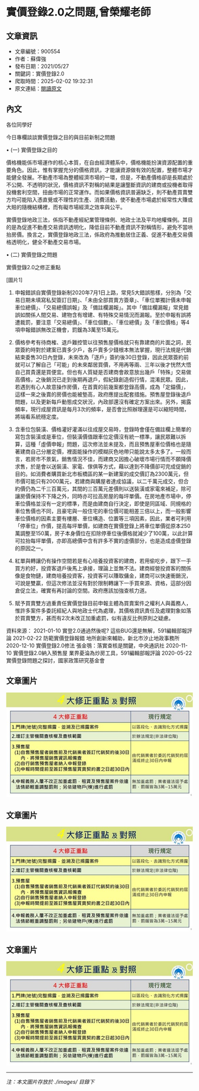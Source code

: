 # 實價登錄2.0之問題,曾榮耀老師

## 文章資訊
- 文章編號：900554
- 作者：蘇偉強
- 發布日期：2021/05/27
- 關鍵詞：實價登錄2.0
- 爬取時間：2025-02-02 19:32:31
- 原文連結：[閱讀原文](https://real-estate.get.com.tw/Columns/detail.aspx?no=900554)

## 內文
各位同學好

今日專欄談談實價登錄之目的與目前新制之問題

• (一) 實價登錄之目的

價格機能係市場運作的核心本質，在自由經濟體系中，價格機能扮演資源配置的重要角色。因此，惟有掌握充分的價格資訊，才能讓資源做有效的配置，整體市場才能健全發展。不動產市場為整體經濟市場的一環，但是，不動產價格卻是長期處於不公開、不透明的狀況，價格資訊不對稱的結果是讓壟斷資訊的建商或投機者取得投機套利空間，扭曲市場的正常運作。而如果價格資訊普遍缺乏，則不動產買賣雙方均可能陷入憑直覺或不理性的生產、消費活動，使不動產市場處於經常性大賺或大賠的隨機結構裡，而有礙市場經濟之效率與公平。

實價登錄地政三法，係指不動產經紀業管理條例、地政士法及平均地權條例。其目的是為促進不動產交易資訊透明化，降低目前不動產資訊不對稱情形，避免不當哄抬房價。換言之，實價登錄地政三法，係政府為推動居住正義、促進不動產交易價格透明化，健全不動產交易市場。

• (二) 實價登錄之問題

實價登錄2.0之修正重點

[圖片1]

1. 申報錯誤自實價登錄新制2020年7月1日上路，常見5大錯誤態樣，分別為「交易日期未填寫私契簽訂日期」、「未由全部買賣方簽章」、「車位單獨計價未申報車位總價」、「交易總價誤報」及「備註欄漏報」。其中「備註欄漏報」常見錯誤如關係人間交易、建物含有增建、有特殊交易情況而漏報。至於申報有誤將遭裁罰，要注意「交易總價」、「車位個數」、「車位總價」及「車位價格」等4項申報錯誤無改正機會，罰鍰為3萬至15萬元。

2. 價格參考有待商榷、退戶難控管以往預售屋價格就只有靠建商的片面之詞，民眾簽約時對於建案已賣多少戶，各戶賣多少錢根本無法掌握，現行法規是代銷結束委售30日內登錄，未來改為「逐戶」簽約後30日登錄，因此民眾簽約前就可以了解自己「可能」的未來鄰居買價，不用再等兩、三年以後才恍然大悟自己買貴還是買便宜。但也有人質疑是否建商會故意放出幾戶「特殊」交易做高價格，之後銷況已走到後期再退戶，假紀錄創造假行情，混淆民眾。因此，若遇到有心人故意操作房價，在首賣的前幾案都登錄高價，成為「定錨價」，這樣一來之後賣的房價也能被墊高，政府應提出配套措施。預售屋登錄後退戶問題，以及更新每戶動態成交狀況，內政部還沒有確定方案出來。另外，揭露頻率，現行成屋資訊是每月3次的頻率，是否會比照辦理還是可以縮短時間，將端看系統穩定度。

3. 含車位包裝潢、價格灌好灌滿以往成屋交易時，登錄時會僅在備註欄上簡單的寫包含裝潢或是車位，但裝潢價值跟車位定價沒有統一標準，讓民眾難以拆算，這種「虛價申報」問題，這次修法並未提及，而且預售屋車位價格也是隨著建商自己分層定價，裡面能操作的模糊灰色地帶只能說太多太多了。一般而言，若房市不景氣，銷售情況不佳，而建商又因擔心破壞市場行情而不願降價求售，於是會以送裝潢、家電、傢俱等方式，藉以達到不降價卻可完成促銷的目的。如消費者購買新北市板橋區的某一新建案的成交價訂為2300萬元，但市價可能只有2000萬元，若建商與購屋者達成協議，以二千萬元成交，但合約價仍為二千三百萬元，其間的三百萬元差價則以送裝潢或家電來補足，除可讓房價保持不下降之外，同時亦可拉高房屋的每坪單價。在房地產市場中，停車位價格並沒有一定的標準，而是由建商自行決定，即使是同區域、同規格的車位售價也不同，且豪宅與一般住宅的車位價可能相差三倍以上，而一般影響車位價格的因素主要有樓層、車位構造、位置等三項因素，因此，業者可利用「停車位」作價，提高每坪單價，如建商在實價登錄上將車位單價從原本250萬調整至150萬，房子本身價位在扣除停車位後價格就減少了100萬，以此計算可拉抬每坪單價，亦即高總價中含有許多不實的虛價部分，也是造成虛價登錄的原因之一。

4. 紅單與轉讓仍有操作空間若是有心培養投資客的建商，若用偷吃步，跟下一手買方約好，投資客退戶後馬上承接，理論上並無不法。建商經營投資客的關係像是食物鏈，建商培養投資客，投資客可以賺取傭金，建商可以快速衝銷況，可說是雙贏，但這次修法並沒有對於限制轉讓下一手買來源、資格，這部分因倉促立法，確實有再討論的空間。政府應該加強查核力道。

5. 賦予買賣雙方過重責任實價登錄目前申報主體為買賣案件之權利人與義務人，惟許多案件多委託經紀人與地政士代為處理，其價格資訊責任及處理對象如落於買賣雙方，甚而有2次未改正加重處罰，似有違反比例原則之疑慮。

資料來源： 2021-01-10 實登2.0通過然後呢? 這些BUG還是無解，591編輯部報評論 2021-02-22 防範實價登錄報錯 地所創新來輔助，新北市汐止地政事務所 2020-12-10 實價登錄2.0修法 張金鶚：落實查核是關鍵，中央通訊社 2020-11-10 實價登錄2.0納入預售屋 業界憂淪為炒房工具，591編輯部報評論 2020-05-22 實價登錄問題之探討，國家政策研究基金會

## 文章圖片

![圖片1](./images/900554_7c0097df.jpg)

## 文章圖片

![圖片1](./images/900554_7c0097df.jpg)

## 文章圖片

![圖片1](./images/900554_7c0097df.jpg)


---
*注：本文圖片存放於 ./images/ 目錄下*
